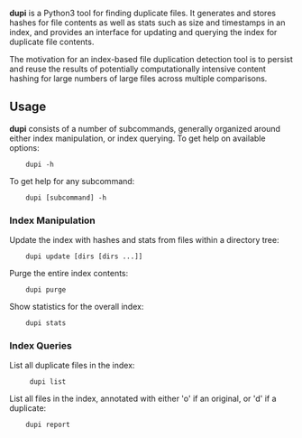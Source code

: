 **dupi** is a Python3 tool for finding duplicate files. It generates and stores
hashes for file contents as well as stats such as size and timestamps in an
index, and provides an interface for updating and querying the index for
duplicate file contents.

The motivation for an index-based file duplication detection tool is to persist
and reuse the results of potentially computationally intensive content hashing
for large numbers of large files across multiple comparisons.


## Usage

**dupi** consists of a number of subcommands, generally organized around either
index manipulation, or index querying. To get help on available options:

        dupi -h

To get help for any subcommand:

        dupi [subcommand] -h

### Index Manipulation

Update the index with hashes and stats from files within a directory tree:

        dupi update [dirs [dirs ...]]

Purge the entire index contents:

        dupi purge

Show statistics for the overall index:

        dupi stats

### Index Queries

List all duplicate files in the index:

         dupi list

List all files in the index, annotated with either 'o' if an original, or 'd'
if a duplicate:

        dupi report